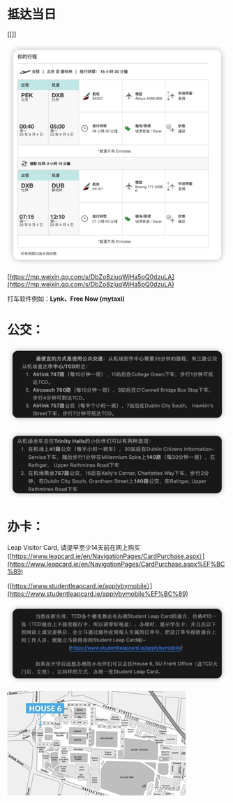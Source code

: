 # 抵达当日

[[]]

![Untitled](%E6%8A%B5%E8%BE%BE%E5%BD%93%E6%97%A5/Untitled.png)

[https://mp.weixin.qq.com/s/DbZo8ziuqWjHa5pQ0dzuLA](https://mp.weixin.qq.com/s/DbZo8ziuqWjHa5pQ0dzuLA)

打车软件例如：**Lynk、Free Now (mytaxi)**

# 公交：

![Untitled](%E6%8A%B5%E8%BE%BE%E5%BD%93%E6%97%A5/Untitled%201.png)

![Untitled](%E6%8A%B5%E8%BE%BE%E5%BD%93%E6%97%A5/Untitled%202.png)

# 办卡：

Leap Visitor Card, 请提早至少14天前在网上购买
([https://www.leapcard.ie/en/NavigationPages/CardPurchase.aspx）](https://www.leapcard.ie/en/NavigationPages/CardPurchase.aspx%EF%BC%89)

([https://www.studentleapcard.ie/applybymobile）](https://www.studentleapcard.ie/applybymobile%EF%BC%89)

![Untitled](%E6%8A%B5%E8%BE%BE%E5%BD%93%E6%97%A5/Untitled%203.png)

![Untitled](%E6%8A%B5%E8%BE%BE%E5%BD%93%E6%97%A5/Untitled%204.png)